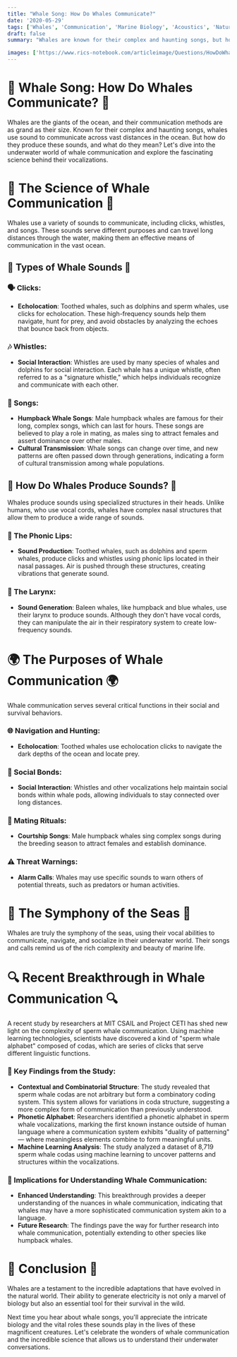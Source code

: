 ```yaml
---
title: "Whale Song: How Do Whales Communicate?"
date: '2020-05-29'
tags: ['Whales', 'Communication', 'Marine Biology', 'Acoustics', 'Nature', 'Questions']
draft: false
summary: "Whales are known for their complex and haunting songs, but how do they communicate? In this blog post, we explore the fascinating ways whales use sound to communicate across the vast ocean."

images: ['https://www.rics-notebook.com/articleimage/Questions/HowDoWhalesCommunicate.webp']
---
```


# 🐋 Whale Song: How Do Whales Communicate? 🐋

Whales are the giants of the ocean, and their communication methods are as grand as their size. Known for their complex and haunting songs, whales use sound to communicate across vast distances in the ocean. But how do they produce these sounds, and what do they mean? Let's dive into the underwater world of whale communication and explore the fascinating science behind their vocalizations.

# 🔬 The Science of Whale Communication 🔬

Whales use a variety of sounds to communicate, including clicks, whistles, and songs. These sounds serve different purposes and can travel long distances through the water, making them an effective means of communication in the vast ocean.

## 🧪 Types of Whale Sounds 🧪

### 🗣️ Clicks:
- **Echolocation**: Toothed whales, such as dolphins and sperm whales, use clicks for echolocation. These high-frequency sounds help them navigate, hunt for prey, and avoid obstacles by analyzing the echoes that bounce back from objects.

### 🎶 Whistles:
- **Social Interaction**: Whistles are used by many species of whales and dolphins for social interaction. Each whale has a unique whistle, often referred to as a "signature whistle," which helps individuals recognize and communicate with each other.

### 🎵 Songs:
- **Humpback Whale Songs**: Male humpback whales are famous for their long, complex songs, which can last for hours. These songs are believed to play a role in mating, as males sing to attract females and assert dominance over other males.
- **Cultural Transmission**: Whale songs can change over time, and new patterns are often passed down through generations, indicating a form of cultural transmission among whale populations.

## 🌊 How Do Whales Produce Sounds? 🌊

Whales produce sounds using specialized structures in their heads. Unlike humans, who use vocal cords, whales have complex nasal structures that allow them to produce a wide range of sounds.

### 🦴 The Phonic Lips:
- **Sound Production**: Toothed whales, such as dolphins and sperm whales, produce clicks and whistles using phonic lips located in their nasal passages. Air is pushed through these structures, creating vibrations that generate sound.

### 🐋 The Larynx:
- **Sound Generation**: Baleen whales, like humpback and blue whales, use their larynx to produce sounds. Although they don't have vocal cords, they can manipulate the air in their respiratory system to create low-frequency sounds.

# 🌍 The Purposes of Whale Communication 🌍

Whale communication serves several critical functions in their social and survival behaviors.

### 🌐 Navigation and Hunting:
- **Echolocation**: Toothed whales use echolocation clicks to navigate the dark depths of the ocean and locate prey.

### 👫 Social Bonds:
- **Social Interaction**: Whistles and other vocalizations help maintain social bonds within whale pods, allowing individuals to stay connected over long distances.

### 💑 Mating Rituals:
- **Courtship Songs**: Male humpback whales sing complex songs during the breeding season to attract females and establish dominance.

### ⚠️ Threat Warnings:
- **Alarm Calls**: Whales may use specific sounds to warn others of potential threats, such as predators or human activities.

# 🌟 The Symphony of the Seas 🌟

Whales are truly the symphony of the seas, using their vocal abilities to communicate, navigate, and socialize in their underwater world. Their songs and calls remind us of the rich complexity and beauty of marine life.

# 🔍 Recent Breakthrough in Whale Communication 🔍

A recent study by researchers at MIT CSAIL and Project CETI has shed new light on the complexity of sperm whale communication. Using machine learning technologies, scientists have discovered a kind of "sperm whale alphabet" composed of codas, which are series of clicks that serve different linguistic functions.

### 🧠 Key Findings from the Study:
- **Contextual and Combinatorial Structure**: The study revealed that sperm whale codas are not arbitrary but form a combinatory coding system. This system allows for variations in coda structure, suggesting a more complex form of communication than previously understood.
- **Phonetic Alphabet**: Researchers identified a phonetic alphabet in sperm whale vocalizations, marking the first known instance outside of human language where a communication system exhibits "duality of patterning" — where meaningless elements combine to form meaningful units.
- **Machine Learning Analysis**: The study analyzed a dataset of 8,719 sperm whale codas using machine learning to uncover patterns and structures within the vocalizations.

### 🐋 Implications for Understanding Whale Communication:
- **Enhanced Understanding**: This breakthrough provides a deeper understanding of the nuances in whale communication, indicating that whales may have a more sophisticated communication system akin to a language.
- **Future Research**: The findings pave the way for further research into whale communication, potentially extending to other species like humpback whales.

# 🌟 Conclusion 🌟

Whales are a testament to the incredible adaptations that have evolved in the natural world. Their ability to generate electricity is not only a marvel of biology but also an essential tool for their survival in the wild.

Next time you hear about whale songs, you'll appreciate the intricate biology and the vital roles these sounds play in the lives of these magnificent creatures. Let's celebrate the wonders of whale communication and the incredible science that allows us to understand their underwater conversations.